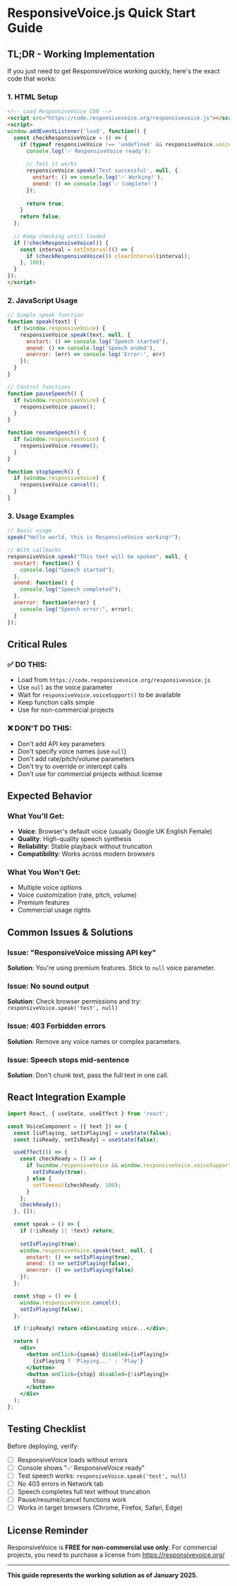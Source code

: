 # ResponsiveVoice.js Quick Start Guide

## TL;DR - Working Implementation

If you just need to get ResponsiveVoice working quickly, here's the exact code that works:

### 1. HTML Setup
```html
<!-- Load ResponsiveVoice CDN -->
<script src="https://code.responsivevoice.org/responsivevoice.js"></script>
<script>
window.addEventListener('load', function() {
  const checkResponsiveVoice = () => {
    if (typeof responsiveVoice !== 'undefined' && responsiveVoice.voiceSupport) {
      console.log('✅ ResponsiveVoice ready');
      
      // Test it works
      responsiveVoice.speak('Test successful', null, {
        onstart: () => console.log('✅ Working!'),
        onend: () => console.log('✅ Complete!')
      });
      
      return true;
    }
    return false;
  };
  
  // Keep checking until loaded
  if (!checkResponsiveVoice()) {
    const interval = setInterval(() => {
      if (checkResponsiveVoice()) clearInterval(interval);
    }, 100);
  }
});
</script>
```

### 2. JavaScript Usage
```javascript
// Simple speak function
function speak(text) {
  if (window.responsiveVoice) {
    responsiveVoice.speak(text, null, {
      onstart: () => console.log('Speech started'),
      onend: () => console.log('Speech ended'),
      onerror: (err) => console.log('Error:', err)
    });
  }
}

// Control functions
function pauseSpeech() {
  if (window.responsiveVoice) {
    responsiveVoice.pause();
  }
}

function resumeSpeech() {
  if (window.responsiveVoice) {
    responsiveVoice.resume();
  }
}

function stopSpeech() {
  if (window.responsiveVoice) {
    responsiveVoice.cancel();
  }
}
```

### 3. Usage Examples
```javascript
// Basic usage
speak("Hello world, this is ResponsiveVoice working!");

// With callbacks
responsiveVoice.speak("This text will be spoken", null, {
  onstart: function() {
    console.log("Speech started");
  },
  onend: function() {
    console.log("Speech completed");
  },
  onerror: function(error) {
    console.log("Speech error:", error);
  }
});
```

## Critical Rules

### ✅ DO THIS:
- Load from `https://code.responsivevoice.org/responsivevoice.js`
- Use `null` as the voice parameter
- Wait for `responsiveVoice.voiceSupport()` to be available
- Keep function calls simple
- Use for non-commercial projects

### ❌ DON'T DO THIS:
- Don't add API key parameters
- Don't specify voice names (use `null`)
- Don't add rate/pitch/volume parameters
- Don't try to override or intercept calls
- Don't use for commercial projects without license

## Expected Behavior

### What You'll Get:
- **Voice**: Browser's default voice (usually Google UK English Female)
- **Quality**: High-quality speech synthesis
- **Reliability**: Stable playback without truncation
- **Compatibility**: Works across modern browsers

### What You Won't Get:
- Multiple voice options
- Voice customization (rate, pitch, volume)
- Premium features
- Commercial usage rights

## Common Issues & Solutions

### Issue: "ResponsiveVoice missing API key"
**Solution**: You're using premium features. Stick to `null` voice parameter.

### Issue: No sound output
**Solution**: Check browser permissions and try: `responsiveVoice.speak('test', null)`

### Issue: 403 Forbidden errors
**Solution**: Remove any voice names or complex parameters.

### Issue: Speech stops mid-sentence
**Solution**: Don't chunk text, pass the full text in one call.

## React Integration Example

```jsx
import React, { useState, useEffect } from 'react';

const VoiceComponent = ({ text }) => {
  const [isPlaying, setIsPlaying] = useState(false);
  const [isReady, setIsReady] = useState(false);

  useEffect(() => {
    const checkReady = () => {
      if (window.responsiveVoice && window.responsiveVoice.voiceSupport) {
        setIsReady(true);
      } else {
        setTimeout(checkReady, 100);
      }
    };
    checkReady();
  }, []);

  const speak = () => {
    if (!isReady || !text) return;
    
    setIsPlaying(true);
    window.responsiveVoice.speak(text, null, {
      onstart: () => setIsPlaying(true),
      onend: () => setIsPlaying(false),
      onerror: () => setIsPlaying(false)
    });
  };

  const stop = () => {
    window.responsiveVoice.cancel();
    setIsPlaying(false);
  };

  if (!isReady) return <div>Loading voice...</div>;

  return (
    <div>
      <button onClick={speak} disabled={isPlaying}>
        {isPlaying ? 'Playing...' : 'Play'}
      </button>
      <button onClick={stop} disabled={!isPlaying}>
        Stop
      </button>
    </div>
  );
};
```

## Testing Checklist

Before deploying, verify:

- [ ] ResponsiveVoice loads without errors
- [ ] Console shows "✅ ResponsiveVoice ready" 
- [ ] Test speech works: `responsiveVoice.speak('test', null)`
- [ ] No 403 errors in Network tab
- [ ] Speech completes full text without truncation
- [ ] Pause/resume/cancel functions work
- [ ] Works in target browsers (Chrome, Firefox, Safari, Edge)

## License Reminder

ResponsiveVoice is **FREE for non-commercial use only**. For commercial projects, you need to purchase a license from https://responsivevoice.org/

---

**This guide represents the working solution as of January 2025.**